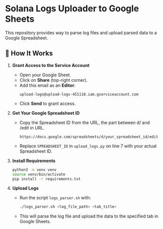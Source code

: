 # Solana Logs Uploader to Google Sheets  

This repository provides way to parse log files and upload parsed data to a Google Spreadsheet.  

## 📌 How It Works  

1. **Grant Access to the Service Account**  
   - Open your Google Sheet.  
   - Click on **Share** (top-right corner).  
   - Add this email as an **Editor**:  
     ```
     upload-logs@upload-logs-451118.iam.gserviceaccount.com
     ```
   - Click **Send** to grant access.  

2. **Get Your Google Spreadsheet ID**  
   - Copy the Spreadsheet ID from the URL, the part between d/ and /edit in URL.  
     ```
     https://docs.google.com/spreadsheets/d/your_spreadsheet_id/edit
     ```
   - Replace `SPREADSHEET_ID` in `upload_logs.py` on line 7 with your actual Spreadsheet ID.  

3. **Install Requirements**  
     ```bash
     python3 -m venv venv
     source venv/bin/activate
     pip install -r requirements.txt
     ```

4. **Upload Logs**  
   - Run the script `logs_parser.sh` with:  
     ```bash
     ./logs_parser.sh <log_file_path> <tab_title>
     ```
   - This will parse the log file and upload the data to the specified tab in Google Sheets.  
